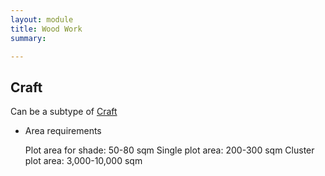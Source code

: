 ```yaml
---
layout: module
title: Wood Work
summary: 

---
```


## Craft
Can be a subtype of [Craft]()

* Area requirements

  Plot area for shade: 50-80 sqm
  Single plot area: 200-300 sqm
  Cluster plot area: 3,000-10,000 sqm
